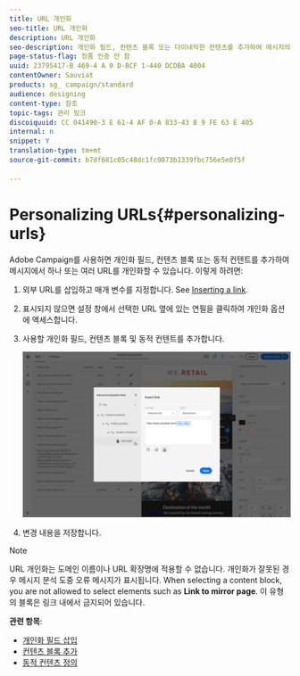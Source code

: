 ```yaml
---
title: URL 개인화
seo-title: URL 개인화
description: URL 개인화
seo-description: 개인화 필드, 컨텐츠 블록 또는 다이내믹한 컨텐츠를 추가하여 메시지의 URL를 개인화하는 방법을 학습합니다.
page-status-flag: 정품 인증 안 함
uuid: 23795417-B 469-4 A 0 D-BCF 1-440 DCDBA 4004
contentOwner: Sauviat
products: sg_ campaign/standard
audience: designing
content-type: 참조
topic-tags: 관리 링크
discoiquuid: CC 041490-3 E 61-4 AF 0-A 833-43 B 9 FE 63 E 405
internal: n
snippet: Y
translation-type: tm+mt
source-git-commit: b7df681c05c48dc1fc9873b1339fbc756e5e0f5f

---
```



# Personalizing URLs{#personalizing-urls}

Adobe Campaign를 사용하면 개인화 필드, 컨텐츠 블록 또는 동적 컨텐트를 추가하여 메시지에서 하나 또는 여러 URL를 개인화할 수 있습니다. 이렇게 하려면:

1. 외부 URL를 삽입하고 매개 변수를 지정합니다. See [Inserting a link](../../designing/using/inserting-a-link.md).
1. 표시되지 않으면 설정 창에서 선택한 URL 옆에 있는 연필을 클릭하여 개인화 옵션에 액세스합니다.
1. 사용할 개인화 필드, 컨텐츠 블록 및 동적 컨텐트를 추가합니다.

   ![](assets/des_personalize_links.png)

1. 변경 내용을 저장합니다.

>[!NOTE]
>
>URL 개인화는 도메인 이름이나 URL 확장명에 적용할 수 없습니다. 개인화가 잘못된 경우 메시지 분석 도중 오류 메시지가 표시됩니다. When selecting a content block, you are not allowed to select elements such as **Link to mirror page**. 이 유형의 블록은 링크 내에서 금지되어 있습니다.

**관련 항목**:

* [개인화 필드 삽입](../../designing/using/inserting-a-personalization-field.md)
* [컨텐츠 블록 추가](../../designing/using/adding-a-content-block.md)
* [동적 컨텐츠 정의](../../designing/using/defining-dynamic-content-in-an-email.md)

